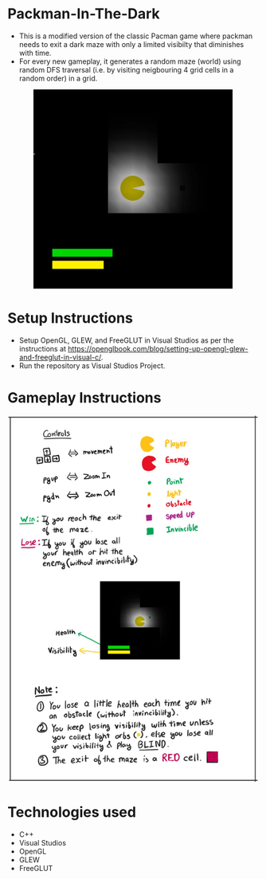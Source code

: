# Packman-In-The-Dark
 - This is a modified version of the classic Pacman game where packman needs to exit a dark maze with only a limited visibilty that diminishes with time.
 - For every new gameplay, it generates a random maze (world) using random DFS traversal (i.e. by visiting neigbouring 4 grid cells in a random order) in a grid.

 <p align="center">
   <img src="Packman%20in%20the%20dark.gif" alt="animated" width="400" height="400"/>
 </p>

# Setup Instructions
 - Setup OpenGL, GLEW, and FreeGLUT in Visual Studios as per the instructions at https://openglbook.com/blog/setting-up-opengl-glew-and-freeglut-in-visual-c/.
 - Run the repository as Visual Studios Project.

# Gameplay Instructions

![Quick-Start](quick-start.jpg)

# Technologies used
 - C++
 - Visual Studios
 - OpenGL
 - GLEW
 - FreeGLUT
